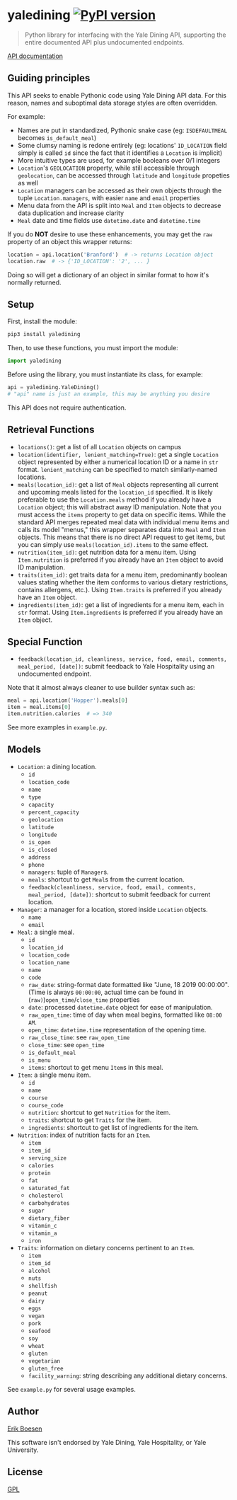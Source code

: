 # yaledining [![PyPI version](https://badge.fury.io/py/yaledining.svg)](https://badge.fury.io/py/yaledining)

> Python library for interfacing with the Yale Dining API, supporting the entire documented API plus undocumented endpoints.

[API documentation](https://developers.yale.edu/yale-dining)

## Guiding principles
This API seeks to enable Pythonic code using Yale Dining API data. For this reason, names and suboptimal data storage styles are often overridden.

For example:
- Names are put in standardized, Pythonic snake case (eg: `ISDEFAULTMEAL` becomes `is_default_meal`)
- Some clumsy naming is redone entirely (eg: locations' `ID_LOCATION` field simply is called `id` since the fact that it identifies a `Location` is implicit)
- More intuitive types are used, for example booleans over 0/1 integers
- `Location`'s `GEOLOCATION` property, while still accessible through `geolocation`, can be accessed through `latitude` and `longitude` propeties as well
- `Location` managers can be accessed as their own objects through the tuple `Location.managers`, with easier `name` and `email` properties
- Menu data from the API is split into `Meal` and `Item` objects to decrease data duplication and increase clarity
- `Meal` date and time fields use `datetime.date` and `datetime.time`

If you do **NOT** desire to use these enhancements, you may get the `raw` property of an object this wrapper returns:
```py
location = api.location('Branford')  # -> returns Location object
location.raw  # -> {'ID_LOCATION': '2', ... }
```
Doing so will get a dictionary of an object in similar format to how it's normally returned.

## Setup
First, install the module:

```sh
pip3 install yaledining
```

Then, to use these functions, you must import the module:

```py
import yaledining
```

Before using the library, you must instantiate its class, for example:

```py
api = yaledining.YaleDining()
# "api" name is just an example, this may be anything you desire
```

This API does not require authentication.

## Retrieval Functions
- `locations()`: get a list of all `Location` objects on campus
- `location(identifier, lenient_matching=True)`: get a single `Location` object represented by either a numerical location ID or a name in `str` format. `lenient_matching` can be specified to match similarly-named locations.
- `meals(location_id)`: get a list of `Meal` objects representing all current and upcoming meals listed for the `location_id` specified. It is likely preferable to use the `Location.meals` method if you already have a `Location` object; this will abstract away ID manipulation. Note that you must access the `items` property to get data on specific items. While the standard API merges repeated meal data with individual menu items and calls its model "menus," this wrapper separates data into `Meal` and `Item` objects. This means that there is no direct API request to get items, but you can simply use `meals(location_id).items` to the same effect.
- `nutrition(item_id)`: get nutrition data for a menu item. Using `Item.nutrition` is preferred if you already have an `Item` object to avoid ID manipulation.
- `traits(item_id)`: get traits data for a menu item, predominantly boolean values stating whether the item conforms to various dietary restrictions, contains allergens, etc.). Using `Item.traits` is preferred if you already have an `Item` object.
- `ingredients(item_id)`: get a list of ingredients for a menu item, each in `str` format. Using `Item.ingredients` is preferred if you already have an `Item` object.

## Special Function
- `feedback(location_id, cleanliness, service, food, email, comments, meal_period, [date])`: submit feedback to Yale Hospitality using an undocumented endpoint.

Note that it almost always cleaner to use builder syntax such as:
```py
meal = api.location('Hopper').meals[0]
item = meal.items[0]
item.nutrition.calories  # => 340
```
See more examples in `example.py`.

## Models
* `Location`: a dining location.
    * `id`
    * `location_code`
    * `name`
    * `type`
    * `capacity`
    * `percent_capacity`
    * `geolocation`
    * `latitude`
    * `longitude`
    * `is_open`
    * `is_closed`
    * `address`
    * `phone`
    * `managers`: tuple of `Manager`s.
    * `meals`: shortcut to get `Meal`s from the current location.
    * `feedback(cleanliness, service, food, email, comments, meal_period, [date])`: shortcut to submit feedback for current location.
* `Manager`: a manager for a location, stored inside `Location` objects.
    * `name`
    * `email`
* `Meal`: a single meal.
    * `id`
    * `location_id`
    * `location_code`
    * `location_name`
    * `name`
    * `code`
    * `raw_date`: string-format date formatted like "June, 18 2019 00:00:00". (Time is always `00:00:00`, actual time can be found in (`raw)`)`open_time`/`close_time` properties
    * `date`: processed `datetime.date` object for ease of manipulation.
    * `raw_open_time`: time of day when meal begins, formatted like `08:00 AM`.
    * `open_time`: `datetime.time` representation of the opening time.
    * `raw_close_time`: see `raw_open_time`
    * `close_time`: see `open_time`
    * `is_default_meal`
    * `is_menu`
    * `items`: shortcut to get menu `Item`s in this meal.
* `Item`: a single menu item.
    * `id`
    * `name`
    * `course`
    * `course_code`
    * `nutrition`: shortcut to get `Nutrition` for the item.
    * `traits`: shortcut to get `Traits` for the item.
    * `ingredients`: shortcut to get list of ingredients for the item.
* `Nutrition`: index of nutrition facts for an `Item`.
    * `item`
    * `item_id`
    * `serving_size`
    * `calories`
    * `protein`
    * `fat`
    * `saturated_fat`
    * `cholesterol`
    * `carbohydrates`
    * `sugar`
    * `dietary_fiber`
    * `vitamin_c`
    * `vitamin_a`
    * `iron`
* `Traits`: information on dietary concerns pertinent to an `Item`.
    * `item`
    * `item_id`
    * `alcohol`
    * `nuts`
    * `shellfish`
    * `peanut`
    * `dairy`
    * `eggs`
    * `vegan`
    * `pork`
    * `seafood`
    * `soy`
    * `wheat`
    * `gluten`
    * `vegetarian`
    * `gluten_free`
    * `facility_warning`: string describing any additional dietary concerns.


See `example.py` for several usage examples.

## Author
[Erik Boesen](https://github.com/ErikBoesen)

This software isn't endorsed by Yale Dining, Yale Hospitality, or Yale University.

## License
[GPL](LICENSE)

